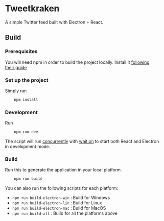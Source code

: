 # Tweetkraken
A simple Twitter feed built with Electron + React.

## Build

### Prerequisites
You will need npm in order to build the project locally. Install it [following their guide](https://www.npmjs.com/package/npm)
### Set up the project 
Simply run 
```bash
    npm install
```
### Development

Run 
```bash
    npm run dev
```
The script will run [concurrently](https://www.npmjs.com/package/concurrently) with [wait.on](https://www.npmjs.com/package/wait-on) to start both React and Electron in development mode.

### Build

Run this to generate the application in your local platform.
```bash
    npm run build
```
You can also run the following scripts for each platform:

- ``npm run build-electron-win`` : Build for Windows
- ``npm run build-electron-lin`` : Build for Linux
- ``npm run build-electron-mac`` : Build for MacOS
- ``npm run build-all`` : Build for all the platforms above
